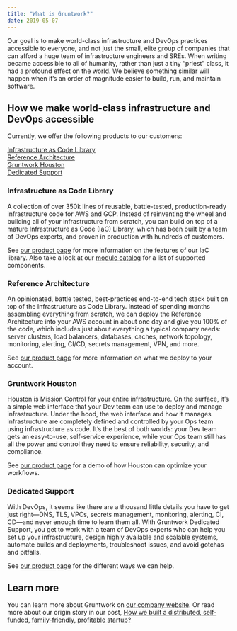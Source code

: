 ```yaml
---
title: "What is Gruntwork?"
date: 2019-05-07
---
```


Our goal is to make world-class infrastructure and DevOps practices accessible to everyone, and not just the small,
elite group of companies that can afford a huge team of infrastructure engineers and SREs. When writing became
accessible to all of humanity, rather than just a tiny “priest” class, it had a profound effect on the world. We believe
something similar will happen when it’s an order of magnitude easier to build, run, and maintain software.


## How we make world-class infrastructure and DevOps accessible

Currently, we offer the following products to our customers:

[Infrastructure as Code Library](#infrastructure-as-code-library)  
[Reference Architecture](#reference-architecture)  
[Gruntwork Houston](#gruntwork-houston)  
[Dedicated Support](#dedicated-support)  


### Infrastructure as Code Library

A collection of over 350k lines of reusable, battle-tested, production-ready infrastructure code for AWS and GCP.
Instead of reinventing the wheel and building all of your infrastructure from scratch, you can build on top of a mature
Infrastructure as Code (IaC) Library, which has been built by a team of DevOps experts, and proven in production with
hundreds of customers.

See [our product page](https://gruntwork.io/infrastructure-as-code-library/) for more information on the features of our
IaC library. Also take a look at our [module
catalog](https://gruntwork.io/infrastructure-as-code-library/#infra-modules) for a list of supported components.

### Reference Architecture

An opinionated, battle tested, best-practices end-to-end tech stack built on top of the Infrastructure as Code Library.
Instead of spending months assembling everything from scratch, we can deploy the Reference Architecture into your AWS
account in about one day and give you 100% of the code, which includes just about everything a typical company needs:
server clusters, load balancers, databases, caches, network topology, monitoring, alerting, CI/CD, secrets management,
VPN, and more.

See [our product page](https://gruntwork.io/reference-architecture/) for more information on what we deploy to your
account.

### Gruntwork Houston

Houston is Mission Control for your entire infrastructure. On the surface, it’s a simple web interface that your Dev
team can use to deploy and manage infrastructure. Under the hood, the web interface and how it manages infrastructure
are completely defined and controlled by your Ops team using infrastructure as code. It’s the best of both worlds: your
Dev team gets an easy-to-use, self-service experience, while your Ops team still has all the power and control they need
to ensure reliability, security, and compliance.

See [our product page](https://gruntwork.io/houston/) for a demo of how Houston can optimize your workflows.

### Dedicated Support

With DevOps, it seems like there are a thousand little details you have to get just right—DNS, TLS, VPCs, secrets
management, monitoring, alerting, CI, CD—and never enough time to learn them all. With Gruntwork Dedicated Support, you
get to work with a team of DevOps experts who can help you set up your infrastructure, design highly available and
scalable systems, automate builds and deployments, troubleshoot issues, and avoid gotchas and pitfalls.

See [our product page](https://gruntwork.io/support/) for the different ways we can help.


## Learn more

You can learn more about Gruntwork on [our company website](https://gruntwork.io). Or read more about our origin story
in our post, [How we built a distributed, self-funded, family-friendly, profitable
startup?](https://blog.gruntwork.io/how-we-built-a-distributed-self-funded-family-friendly-profitable-startup-93635feb5ace)
